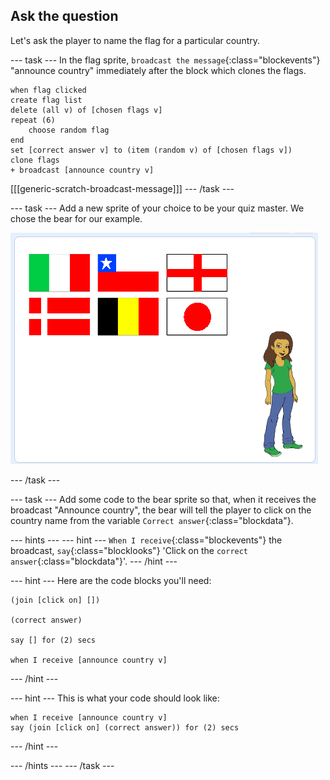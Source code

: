 ## Ask the question

Let's ask the player to name the flag for a particular country.

--- task ---
In the flag sprite, `broadcast the message`{:class="blockevents"} "announce country" immediately after the block which clones the flags.

```blocks
when flag clicked
create flag list
delete (all v) of [chosen flags v]
repeat (6)
    choose random flag
end
set [correct answer v] to (item (random v) of [chosen flags v])
clone flags
+ broadcast [announce country v]

```

[[[generic-scratch-broadcast-message]]]
--- /task ---

--- task ---
Add a new sprite of your choice to be your quiz master. We chose the bear for our example.

![Bear sprite](images/bear-sprite.png)

--- /task ---

--- task ---
Add some code to the bear sprite so that, when it receives the broadcast "Announce country", the bear will tell the player to click on the country name from the variable `Correct answer`{:class="blockdata"}.

--- hints ---
--- hint ---
`When I receive`{:class="blockevents"} the broadcast, `say`{:class="blocklooks"} 'Click on the `correct answer`{:class="blockdata"}'.
--- /hint ---

--- hint ---
Here are the code blocks you'll need:

```blocks
(join [click on] [])

(correct answer)

say [] for (2) secs

when I receive [announce country v]
```

--- /hint ---

--- hint ---
This is what your code should look like:

```blocks
when I receive [announce country v]
say (join [click on] (correct answer)) for (2) secs
```
--- /hint ---

--- /hints ---
--- /task ---
